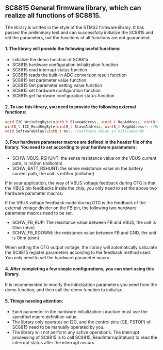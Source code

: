 ## SC8815 General firmware library, which can realize all functions of SC8815.
The library is written in the style of the STM32 firmware library. It has passed the preliminary test and can successfully initialize the SC8815 and set the parameters, but the functions of all functions are not guaranteed.

#### 1. The library will provide the following useful functions:
* Initialize the demo function of SC8815
* SC8815 hardware configuration initialization function
* SC8815 read interrupt status function
* SC8815 reads the built-in ADC conversion result function
* SC8815 set parameter value function
* SC8815 Get parameter setting value function
* SC8815 set hardware configuration function
* SC8815 get hardware configuration status function

#### 2. To use this library, you need to provide the following external functions:
```c
void I2C_WriteRegByte(uint8_t SlaveAddress, uint8_t RegAddress, uint8_t ByteData); //Write a byte to the device register through I2C
uint8_t I2C_ReadRegByte(uint8_t SlaveAddress, uint8_t RegAddress); //Read a byte from the device register through I2C
void SoftwareDelay(uint8_t ms); //Software delay in milliseconds
```

#### 3. Four hardware parameter macros are defined in the header file of the library. You need to set according to your hardware parameters:
* SCHW_VBUS_RSHUNT: the sense resistance value on the VBUS current path, in mOhm (milliohm)
* SCHW_BATT_RSHUNT: the sense resistance value on the battery current path, the unit is mOhm (milliohm)

If in your application, the way of VBUS voltage feedback during OTG is that the VBUS pin feedbacks inside the chip, you only need to set the above two hardware parameter macros.

If the VBUS voltage feedback mode during OTG is the feedback of the external voltage divider on the FB pin, the following two hardware parameter macros need to be set.
* SCHW_FB_RUP: The resistance value between FB and VBUS, the unit is Ohm (ohm)
* SCHW_FB_RDOWM: the resistance value between FB and GND, the unit is Ohm (ohm)

When setting the OTG output voltage, the library will automatically calculate the SC8815 register parameters according to the feedback method used. You only need to set the hardware parameter macro.

#### 4. After completing a few simple configurations, you can start using this library.
It is recommended to modify the initialization parameters you need from the demo function, and then call the demo function to initialize.

#### 5. Things needing attention:
* Each parameter in the hardware initialization structure must use the specified macro definition value.
* The library only operates on I2C, and the control pins (CE, PSTOP) of SC8815 need to be manually operated by you.
* The library will not perform any active operations. The interrupt processing of SC8815 is to call SC8815_ReadInterrupStatus() to read the interrupt status after the interrupt occurs.
